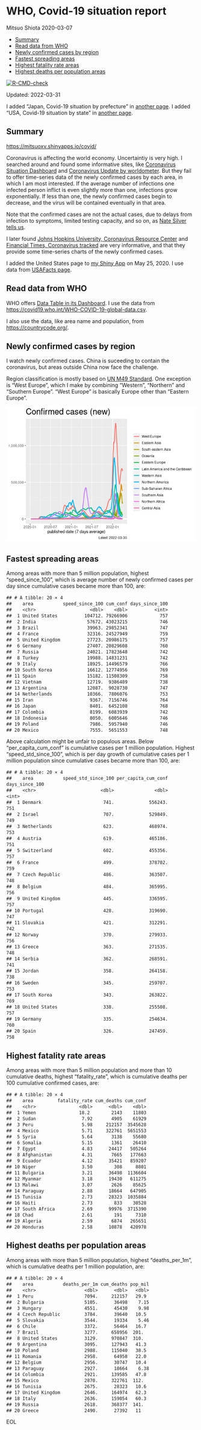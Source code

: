 WHO, Covid-19 situation report
================
Mitsuo Shiota
2020-03-07

-   [Summary](#summary)
-   [Read data from WHO](#read-data-from-who)
-   [Newly confirmed cases by region](#newly-confirmed-cases-by-region)
-   [Fastest spreading areas](#fastest-spreading-areas)
-   [Highest fatality rate areas](#highest-fatality-rate-areas)
-   [Highest deaths per population
    areas](#highest-deaths-per-population-areas)

<!-- badges: start -->

[![R-CMD-check](https://github.com/mitsuoxv/covid/workflows/R-CMD-check/badge.svg)](https://github.com/mitsuoxv/covid/actions)
<!-- badges: end -->

Updated: 2022-03-31

I added “Japan, Covid-19 situation by prefecture” in [another
page](Japan.md). I added “USA, Covid-19 situation by state” in [another
page](USA.md).

## Summary

<https://mitsuoxv.shinyapps.io/covid/>

Coronavirus is affecting the world economy. Uncertaintiy is very high. I
searched around and found some informative sites, like [Coronavirus
Situation
Dashboard](https://who.maps.arcgis.com/apps/opsdashboard/index.html#/c88e37cfc43b4ed3baf977d77e4a0667)
and [Coronavirus Update by
worldometer](https://www.worldometers.info/coronavirus/). But they fail
to offer time-series data of the newly confirmed cases by each area, in
which I am most interested. If the average number of infections one
infected person inflict is even slightly more than one, infections grow
exponentially. If less than one, the newly confirmed cases begin to
decrease, and the virus will be contained eventually in that area.

Note that the confirmed cases are not the actual cases, due to delays
from infection to symptoms, limited testing capacity, and so on, as
[Nate Silver tells
us](https://fivethirtyeight.com/features/coronavirus-case-counts-are-meaningless/).

I later found [Johns Hopkins University, Coronavirus Resource
Center](https://coronavirus.jhu.edu/) and [Financial Times, Coronavirus
tracked](https://www.ft.com/content/a26fbf7e-48f8-11ea-aeb3-955839e06441)
are very informative, and that they provide some time-series charts of
the newly confirmed cases.

I added the United States page to [my Shiny
App](https://mitsuoxv.shinyapps.io/covid/) on May 25, 2020. I use data
from [USAFacts
page](https://usafacts.org/visualizations/coronavirus-covid-19-spread-map/).

## Read data from WHO

WHO offers [Data Table in its Dashboard](https://covid19.who.int/table).
I use the data from
<https://covid19.who.int/WHO-COVID-19-global-data.csv>.

I also use the data, like area name and population, from
<https://countrycode.org/>.

## Newly confirmed cases by region

I watch newly confirmed cases. China is suceeding to contain the
coronavirus, but areas outside China now face the challenge.

Region classification is mostly based on [UN M49
Standard](https://unstats.un.org/unsd/methodology/m49/). One exception
is “West Europe”, which I make by combining “Western”, “Northern” and
“Southern Europe”. “West Europe” is basically Europe other than “Eastern
Europe”.

![](README_files/figure-gfm/chart-1.png)<!-- -->

## Fastest spreading areas

Among areas with more than 5 million population, highest
“speed_since_100”, which is average number of newly confirmed cases per
day since cumulative cases became more than 100, are:

    ## # A tibble: 20 × 4
    ##    area           speed_since_100 cum_conf days_since_100
    ##    <chr>                    <dbl>    <dbl>          <int>
    ##  1 United States          104712. 79266906            757
    ##  2 India                   57672. 43023215            746
    ##  3 Brazil                  39963. 29852341            747
    ##  4 France                  32316. 24527949            759
    ##  5 United Kingdom          27723. 20986175            757
    ##  6 Germany                 27407. 20829608            760
    ##  7 Russia                  24021. 17823648            742
    ##  8 Turkey                  19988. 14831231            742
    ##  9 Italy                   18925. 14496579            766
    ## 10 South Korea             16612. 12774956            769
    ## 11 Spain                   15182. 11508309            758
    ## 12 Vietnam                 12719.  9386489            738
    ## 13 Argentina               12087.  9028730            747
    ## 14 Netherlands             10366.  7806076            753
    ## 15 Iran                     9367.  7156746            764
    ## 16 Japan                    8401.  6452108            768
    ## 17 Colombia                 8199.  6083939            742
    ## 18 Indonesia                8050.  6005646            746
    ## 19 Poland                   7986.  5957940            746
    ## 20 Mexico                   7555.  5651553            748

Above calculation might be unfair to populous areas. Below
“per_capita_cum_conf” is cumulative cases per 1 million population.
Highest “speed_std_since_100”, which is per day growth of cumulative
cases per 1 million population since cumulative cases became more than
100, are:

    ## # A tibble: 20 × 4
    ##    area           speed_std_since_100 per_capita_cum_conf days_since_100
    ##    <chr>                        <dbl>               <dbl>          <int>
    ##  1 Denmark                       741.             556243.            751
    ##  2 Israel                        707.             529849.            749
    ##  3 Netherlands                   623.             468974.            753
    ##  4 Austria                       619.             465186.            751
    ##  5 Switzerland                   602.             455356.            757
    ##  6 France                        499.             378702.            759
    ##  7 Czech Republic                486.             363507.            748
    ##  8 Belgium                       484.             365995.            756
    ##  9 United Kingdom                445.             336595.            757
    ## 10 Portugal                      428.             319690.            747
    ## 11 Slovakia                      421.             312291.            742
    ## 12 Norway                        370.             279933.            756
    ## 13 Greece                        363.             271535.            748
    ## 14 Serbia                        362.             268591.            741
    ## 15 Jordan                        358.             264158.            738
    ## 16 Sweden                        345.             259707.            753
    ## 17 South Korea                   343.             263822.            769
    ## 18 United States                 338.             255508.            757
    ## 19 Germany                       335.             254634.            760
    ## 20 Spain                         326.             247459.            758

## Highest fatality rate areas

Among areas with more than 5 million population and more than 10
cumulative deaths, highest “fatality_rate”, which is cumulative deaths
per 100 cumulative confirmed cases, are:

    ## # A tibble: 20 × 4
    ##    area         fatality_rate cum_deaths cum_conf
    ##    <chr>                <dbl>      <dbl>    <dbl>
    ##  1 Yemen                18.2        2143    11803
    ##  2 Sudan                 7.92       4905    61929
    ##  3 Peru                  5.98     212157  3545628
    ##  4 Mexico                5.71     322761  5651553
    ##  5 Syria                 5.64       3138    55680
    ##  6 Somalia               5.15       1361    26410
    ##  7 Egypt                 4.83      24417   505264
    ##  8 Afghanistan           4.31       7665   177663
    ##  9 Ecuador               4.12      35421   859207
    ## 10 Niger                 3.50        308     8801
    ## 11 Bulgaria              3.21      36498  1136604
    ## 12 Myanmar               3.18      19430   611275
    ## 13 Malawi                3.07       2626    85625
    ## 14 Paraguay              2.88      18664   647905
    ## 15 Tunisia               2.73      28323  1035884
    ## 16 Haiti                 2.73        833    30528
    ## 17 South Africa          2.69      99976  3715390
    ## 18 Chad                  2.61        191     7310
    ## 19 Algeria               2.59       6874   265651
    ## 20 Honduras              2.58      10878   420978

## Highest deaths per population areas

Among areas with more than 5 million population, highest
“deaths_per_1m”, which is cumulative deaths per 1 million population,
are:

    ## # A tibble: 20 × 4
    ##    area           deaths_per_1m cum_deaths pop_mil
    ##    <chr>                  <dbl>      <dbl>   <dbl>
    ##  1 Peru                   7094.     212157   29.9 
    ##  2 Bulgaria               5105.      36498    7.15
    ##  3 Hungary                4551.      45430    9.98
    ##  4 Czech Republic         3784.      39640   10.5 
    ##  5 Slovakia               3544.      19334    5.46
    ##  6 Chile                  3372.      56464   16.7 
    ##  7 Brazil                 3277.     658956  201.  
    ##  8 United States          3129.     970847  310.  
    ##  9 Argentina              3095.     127943   41.3 
    ## 10 Poland                 2988.     115040   38.5 
    ## 11 Romania                2958.      64958   22.0 
    ## 12 Belgium                2956.      30747   10.4 
    ## 13 Paraguay               2927.      18664    6.38
    ## 14 Colombia               2921.     139585   47.8 
    ## 15 Mexico                 2870.     322761  112.  
    ## 16 Tunisia                2675.      28323   10.6 
    ## 17 United Kingdom         2646.     164974   62.3 
    ## 18 Italy                  2636.     159054   60.3 
    ## 19 Russia                 2618.     368377  141.  
    ## 20 Greece                 2490.      27392   11

EOL
